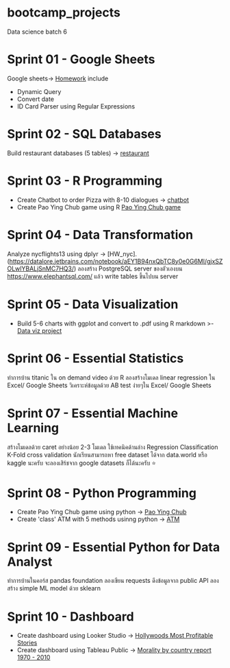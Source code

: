 # bootcamp_projects
Data science batch 6 

# Sprint 01 - Google Sheets 
  
  Google sheets-> [Homework](https://github.com/Jannina19/bootcamp_projects/tree/main/spreadsheet)
include
- Dynamic Query 
- Convert date
- ID Card Parser using Regular Expressions

# Sprint 02 - SQL Databases

Build restaurant databases (5 tables) -> [restaurant](https://replit.com/@WarisaraBoontha/SQLHomeworkBatch-6-My-restaurant#main.sql)

# Sprint 03 - R Programming 

- Create Chatbot to order Pizza with 8-10 dialogues -> [chatbot](https://replit.com/@WarisaraBoontha/Batch6ChatbotOrderPizza#main.r)
- Create Pao Ying Chub game using R [Pao Ying Chub game](https://replit.com/@WarisaraBoontha/Pao-Ching-Chub#main.r)

# Sprint 04 - Data Transformation

Analyze nycflights13 using dplyr -> [HW_nyc].(https://datalore.jetbrains.com/notebook/aEY1B94nxQbTC8y0e0G6Ml/gjxSZOLwlYBALjSnMC7HQ3/)
ลองสร้าง PostgreSQL server ของตัวเองบน https://www.elephantsql.com/ แล้ว write tables ขึ้นไปบน server

# Sprint 05 - Data Visualization

- Build 5-6 charts with ggplot and convert to .pdf using R markdown >- [Data viz project](https://github.com/Jannina19/bootcamp_projects/blob/main/program_R/HW_Dataviz.pdf)


# Sprint 06 - Essential Statistics

ทำการบ้าน titanic ใน on demand video ด้วย R
ลองสร้างโมเดล linear regression ใน Excel/ Google Sheets
วิเคราะห์ข้อมูลด้วย AB test ง่ายๆใน Excel/ Google Sheets

# Sprint 07 - Essential Machine Learning

สร้างโมเดลด้วย caret อย่างน้อย 2-3 โมเดล ใช้เทคนิคด้านล่าง
Regression
Classification
K-Fold cross validation
นักเรียนสามารถหา free dataset ได้จาก data.world หรือ kaggle นะครับ จะลองเสิร์ชจาก google datasets ก็ได้นะครับ ⭐

# Sprint 08 - Python Programming

- Create Pao Ying Chub game using python -> [Pao Ying Chub](https://colab.research.google.com/drive/1ewPUdJa5i9hO0dYlyT3OwO4wkJNqz5-F?usp=sharing)
- Create 'class' ATM with 5 methods  usinng python -> [ATM](https://datalore.jetbrains.com/notebook/aEY1B94nxQbTC8y0e0G6Ml/ssGKf5svM3FnzUOJVYSNnw/)

# Sprint 09 - Essential Python for Data Analyst

ทำการบ้านในคอร์ส pandas foundation
ลองเขียน requests ดึงข้อมูลจาก public API
ลองสร้าง simple ML model ด้วย sklearn

# Sprint 10 - Dashboard

- Create dashboard using Looker Studio -> [Hollywoods Most Profitable Stories](https://lookerstudio.google.com/s/h6eKUz9fVdA)
- Create dashboard using Tableau Public -> [Morality by country report 1970 - 2010](https://public.tableau.com/app/profile/warisara.boonthahom/viz/Moralitybycountryreport1970-2010/Dashboard1)
